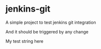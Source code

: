 # jenkins-git

A simple project to test jenkins git integration

And it should be triggered by any change

My test string here
